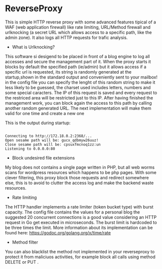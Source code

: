 # ReverseProxy

 
This is simple HTTP reverse proxy with some advanced features tipical of a WAF (web application firewall) like rate limiting, URL/Method firewall and urlknocking
(a secret URL which allows access to a specific path, like the admin zone).
It also logs all HTTP requests for trafic analysis.

* What is Urlknocking? 
 
This software si desigend to be placed in front of a blog engine to log all accesses and secure the management part of it.
When the proxy starts it blocks by default the specified path (ie/admin) but it allows access if a specific url is requested,
its string is randomly generated at the startup,shown in the standard output and conveniently sent to your mailbox!
in the config file you can specify the lenght of this random string to make it less likely to be guessed,
the charset used includes letters, numbers and some special caracters.
The IP of this request is saved and every request to the restriced area will be restricted just to this IP.
After having finished the management work, you can block again the access to this path by calling another random generated URL.
The next implementation will make them valid for one time and create a new one

This is the output during startup:

```

Connecting to http://172.18.0.2:2368/...
Open sesame path will be: gucx_qdbmyw26uuz!
Close sesame path will be: cpsuxfmcnoq1zz:un
Listening to 0.0.0.0:80

```

* Block undesired file extensions

My blog does not contains a single page written in PHP, but all web worms scans for wordpress resources which happens to be php pages. With some clever filtering, this proxy block those requests and redirect somewhere else, this is to avoid to clutter the access log and make the backend waste resources.

* Rate limiting

The HTTP handler implements a rate limiter (token bucket type) with burst capacity. The config file contains the values for a personal blog the suggested 20 concurrent connections is a good value considering an HTTP request in Go get executed in microseconds. The burst limit is hardcoded to be three times the limit.
More information about its implementation can be found here: https://godoc.org/golang.org/x/time/rate

* Method filter

You can also blacklist the method not implemented in your reverseproxy to protect it from maliciuos activities, for example block all calls using method DELETE or PUT .

